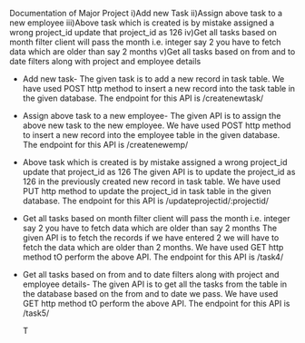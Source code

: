 Documentation of Major Project
i)Add new Task
ii)Assign above task to a new employee
iii)Above task which is created is by mistake assigned a wrong project_id update that project_id as 126
iv)Get all tasks based on month filter client will pass the month i.e. integer say 2 you have to fetch data which are older than say 2 months
v)Get all tasks based on from and to date filters along with project and employee details


* Add new task-
   The given task is to add a new record in task table.
   We have used POST http method to insert a new record into the task table in the given database.
   The endpoint for this API is /createnewtask/

  
* Assign above task to a new employee-
  The given API is to assign the above new task to the new employee.
  We have used POST http method to insert a new record into the employee table in the given database.
  The endpoint for this API is /createnewemp/

* Above task which is created is by mistake assigned a wrong project_id update that project_id as 126
  The given API is to update the project_id as 126 in the previously created new record in task table.
  We have used PUT http method to update the project_id in task table in the given database.
  The endpoint for this API is /updateprojectid/:projectid/

* Get all tasks based on month filter client will pass the month i.e. integer say 2 you have to fetch data which are older than say 2 months
  The given API is to fetch the records if we have entered 2 we will have to fetch the data which are older than 2 months.
  We have used GET http method tO perform the above API.
  The endpoint for this API is /task4/

  
* Get all tasks based on from and to date filters along with project and employee details-
  The given API is to get all the tasks from the table in the database based on the from and to date we pass.
  We have used GET http method tO perform the above API.
  The endpoint for this API is /task5/


  T













